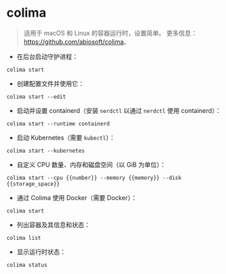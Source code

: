 # colima

> 适用于 macOS 和 Linux 的容器运行时，设置简单。
> 更多信息：<https://github.com/abiosoft/colima>。

- 在后台启动守护进程：

`colima start`

- 创建配置文件并使用它：

`colima start --edit`

- 启动并设置 containerd（安装 `nerdctl` 以通过 `nerdctl` 使用 containerd）：

`colima start --runtime containerd`

- 启动 Kubernetes（需要 `kubectl`）：

`colima start --kubernetes`

- 自定义 CPU 数量、内存和磁盘空间（以 GiB 为单位）：

`colima start --cpu {{number}} --memory {{memory}} --disk {{storage_space}}`

- 通过 Colima 使用 Docker（需要 Docker）：

`colima start`

- 列出容器及其信息和状态：

`colima list`

- 显示运行时状态：

`colima status`